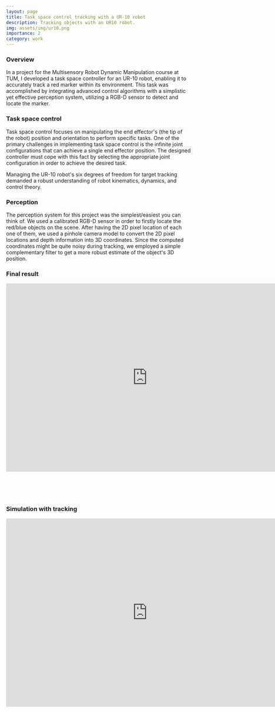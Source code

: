 ```yaml
---
layout: page
title: Task space control tracking with a UR-10 robot
description: Tracking objects with an UR10 robot.
img: assets/img/ur10.png
importance: 2
category: work
---
```


### Overview

In a project for the Multisensory Robot Dynamic Manipulation course at TUM, I developed a task space controller for an UR-10 robot, enabling it to accurately track a red marker within its environment. This task was accomplished by integrating advanced control algorithms with a simplistic yet effective perception system, utilizing a RGB-D sensor to detect and locate the marker.

### Task space control

Task space control focuses on manipulating the end effector's (the tip of the robot) position and orientation to perform specific tasks. One of the primary challenges in implementing task space control is the infinite joint configurations that can achieve a single end effector position. The designed controller must cope with this fact by selecting the appropriate joint configuration in order to achieve the desired task.

Managing the UR-10 robot's six degrees of freedom for target tracking demanded a robust understanding of robot kinematics, dynamics, and control theory.

### Perception

The perception system for this project was the simplest/easiest you can think of. We used a calibrated RGB-D sensor in order to firstly locate the red/blue objects on the scene. After having the 2D pixel location of each one of them, we used a pinhole camera model to convert the 2D pixel locations and depth information into 3D coordinates. Since the computed coordinates might be quite noisy during tracking, we employed a simple complementary filter to get a more robust estimate of the object's 3D position.


### Final result
<div class="row">
    <div class="col-sm mt-3 mt-md-0">
        <iframe width="768" height="512" src="https://www.youtube.com/embed/mMIfzPUeDyQ" frameborder="0" allowfullscreen></iframe>
    </div>
</div>

<br/>
<br/>
<br/>
<br/>

### Simulation with tracking

<div class="row">
    <div class="col-sm mt-3 mt-md-0">
        <iframe width="768" height="512" src="https://www.youtube.com/embed/PlwzS3ZSvSQ" frameborder="0" allowfullscreen></iframe>
    </div>
</div>
